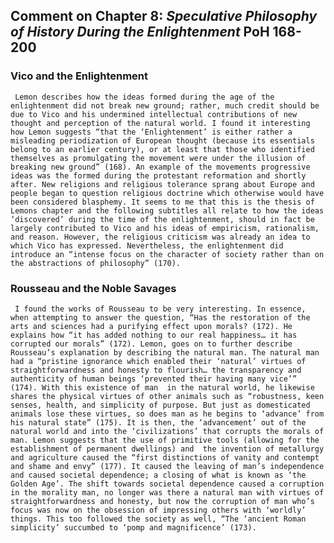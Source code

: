 ## **Comment on Chapter 8: *Speculative Philosophy of History During the Enlightenment* PoH 168-200**

### **Vico and the Enlightenment**

     Lemon describes how the ideas formed during the age of the enlightenment did not break new ground; rather, much credit should be due to Vico and his undermined intellectual contributions of new thought and perception of the natural world. I found it interesting how Lemon suggests “that the ‘Enlightenment’ is either rather a misleading periodization of European thought (because its essentials belong to an earlier century), or at least that those who identified themselves as promulgating the movement were under the illusion of breaking new ground” (168). An example of the movements progressive ideas was the formed during the protestant reformation and shortly after. New religions and religious tolerance sprang about Europe and people began to question religious doctrine which otherwise would have been considered blasphemy. It seems to me that this is the thesis of Lemons chapter and the following subtitles all relate to how the ideas ‘discovered’ during the time of the enlightenment, should in fact be largely contributed to Vico and his ideas of empiricism, rationalism, and reason. However, the religious criticism was already an idea to which Vico has expressed. Nevertheless, the enlightenment did introduce an “intense focus on the character of society rather than on the abstractions of philosophy” (170).  

### **Rousseau and the Noble Savages**

     I found the works of Rousseau to be very interesting. In essence, when attempting to answer the question, “Has the restoration of the arts and sciences had a purifying effect upon morals? (172). He explains how “it has added nothing to our real happiness… it has corrupted our morals” (172). Lemon, goes on to further describe Rousseau’s explanation by describing the natural man. The natural man had a “pristine ignorance which enabled their ‘natural’ virtues of straightforwardness and honesty to flourish… the transparency and authenticity of human beings ‘prevented their having many vice’” (174). With this existence of man  in the natural world, he likewise shares the physical virtues of other animals such as “robustness, keen senses, health, and simplicity of purpose. But just as domesticated animals lose these virtues, so does man as he begins to ‘advance’ from his natural state” (175). It is then, the ‘advancement’ out of the natural world and into the ‘civilizations’ that corrupts the morals of man. Lemon suggests that the use of primitive tools (allowing for the establishment of permanent dwellings) and  the invention of metallurgy and agriculture caused the “first distinctions of vanity and contempt and shame and envy” (177). It caused the leaving of man’s independence and caused societal dependence; a closing of what is known as ‘the Golden Age’. The shift towards societal dependence caused a corruption in the morality man, no longer was there a natural man with virtues of straightforwardness and honesty, but now the corruption of man who’s focus was now on the obsession of impressing others with ‘worldly’ things. This too followed the society as well, “The ‘ancient Roman simplicity’ succumbed to ‘pomp and magnificence’ (173). 
